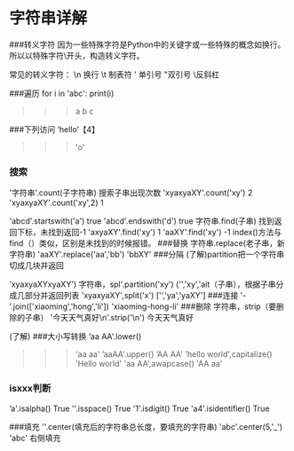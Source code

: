 字符串详解
===
###转义字符
因为一些特殊字符是Python中的关键字或一些特殊的概念如换行。所以以特殊字符\开头，构造转义字符。


常见的转义字符：
\n 换行   \t 制表符
\' 单引号 \"双引号
\\反斜杠 

###遍历
for i in 'abc':
    print(i)
>>>a   b   c

###下列访问
‘hello’【4】
>>>'o'


### 搜索
'字符串'.count(子字符串) 搜索子串出现次数
'xyaxyaXY'.count('xy')
2
'xyaxyaXY'.count('xy',2)
1

'abcd'.startswith('a')
true
'abcd'.endswith('d')
true
字符串.find(子串)  找到返回下标，未找到返回-1
'axyaXY'.find('xy')
1
'aaXY'.find('xy')
-1
index()方法与find（）类似，区别是未找到的时候报错。
###替换
字符串.replace(老子串，新字符串)
'aaXY'.replace('aa','bb')
'bbXY'
###分隔
(了解)partition把一个字符串切成几块并返回

’xyaxyaXYxyaXY')
字符串，spl'.partition('xy')
('','xy','ait（子串），根据子串分成几部分并返回列表
'xyaxyaXY',split('x')
['','ya','yaXY']
###连接
'-'.join(['xiaoming','hong','li'])
'xiaoming-hong-li'
###删除
字符串，strip（要删除的子串）
'今天天气真好\n'.strip('\n')
今天天气真好


 (了解)
 ###大小写转换
 ‘aa AA'.lower()
 >>>'aa aa'
 ’aaAA'.upper()
 ‘AA AA'
 'hello world',capitalize()
 'Hello world'
 'aa AA',awapcase()
 'AA aa'
 
 
 ### isxxx判断
 ’a'.isalpha()
 True
 ''.isspace()
 True
 '1'.isdigit()
 True
 'a4'.isidentifier()
 True
 

 ###填充
 ''.center(填充后的字符串总长度，要填充的字符串)
'abc'.center(5,'_')
'abc'
右侧填充
 